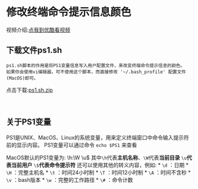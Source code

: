 # 修改终端命令提示信息颜色

视频介绍:[点我到优酷看视频](http://www.youku.com)

## 下载文件ps1.sh
	ps1.sh脚本的作用是将PS1变量信息写入用户配置文件，来改变终端命令提示信息的颜色。
	如果你会使用vi编辑器，可不使用这个脚本，而直接修改 '~/.bash_profile' 配置文件(MacOS)即可。 

点击下载:[ps1.sh.zip](https://github.com/zimingwz/macos_command/raw/master/03_terminal_set_color_ps1/ps1.sh.zip)

<br>

## 关于PS1变量

PS1是UNIX、MacOS、Linux的系统变量，用来定义终端窗口中命令输入提示符前的显示内容。
PS1变量可以通过命令 `echo $PS1` 来查看

MacOS默认的PS1变量为:
	\h:\W \u\$
其中`\h`代表**主机名称**、`\W`代表**当前目录** `\u`**代表当前用户** `\$`**代表命令提示符**
还可以使用其他的转义内容，例如:
	* `\d` ：日期
	* `\H` ：完整主机名
	* `\t` ：时间24小时制
	* `\T` ：时间12小时制
	* `\A` ：时间不含秒
	* `\v` ：bash版本
	* `\w` ：完整的工作路径
	* `\#` ：命令计数


